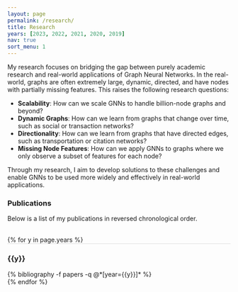 ```yaml
---
layout: page
permalink: /research/
title: Research
years: [2023, 2022, 2021, 2020, 2019]
nav: true
sort_menu: 1
---
```

My research focuses on bridging the gap between purely academic research and real-world applications of Graph Neural Networks. In the real-world, graphs are often extremely large, dynamic, directed, and have nodes with partially missing features. This raises the following research questions:

- **Scalability**: How can we scale GNNs to handle billion-node graphs and beyond?
- **Dynamic Graphs**: How can we learn from graphs that change over time, such as social or transaction networks?
- **Directionality**: How can we learn from graphs that have directed edges, such as transportation or citation networks?
- **Missing Node Features**: How can we apply GNNs to graphs where we only observe a subset of features for each node?

Through my research, I aim to develop solutions to these challenges and enable GNNs to be used more widely and effectively in real-world applications.

### Publications
Below is a list of my publications in reversed chronological order. 

<div class="publications">

<br/>
{% for y in page.years %}
  <div class="row m-0 p-0" style="border-top: 1px solid #ddd; flex-direction: row-reverse;">
    <div class="col-sm-1 mt-2 p-0 pr-1">
      <h3 class="bibliography-year">{{y}}</h3>
    </div>
    <div class="col-sm-11 p-0">
      {% bibliography -f papers -q @*[year={{y}}]* %}
    </div>
  </div>
{% endfor %}
